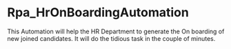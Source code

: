 # Rpa_HrOnBoardingAutomation
This Automation will help the HR Department to generate the On boarding of new joined candidates.
It will do the tidious task in the couple of minutes.
